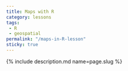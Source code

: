 ```yaml
---
title: Maps with R
category: lessons
tags:
 - R
 - geospatial
permalink: "/maps-in-R-lesson"
sticky: true
---
```

{% include description.md name=page.slug %}
